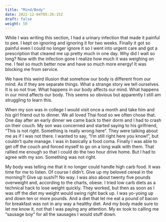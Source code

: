```yaml
---
title: "Mind/Body"
date: 2022-12-04T05:26:15Z
draft: false
weight: 50
---
```

While I was writing this section, I had a urinary infection that made it painful to pee. I kept on ignoring and ignoring it for two weeks. Finally it got so painful even I could no longer ignore it so I went into urgent care and got a prescription that cleared me up pretty much in one day.  Why did I wait so long? Now with the infection gone I realize how much it was weighing on me. I feel so much better now and have so much more energy! It was blocking me from service.  

We have this weird illusion that somehow our body is different from our mind. As if they are separate things. What a strange story we tell ourselves. It is so not true. What happens in our body affects our mind. What happens in our mind affects our body. This seems so obvious but apparently I still am struggling to learn this. 

When my son was in college I would visit once a month and take him and his girl friend out to dinner. We all loved Thai food so we often chose that. One day after an early dinner we came back to their dorm and I had to crash on their couch. My son was concerned and started saying to his girlfriend, “This is not right. Something is really wrong here”. They were talking about me as if I was not there. I wanted to say, “I’m still right here you know!”, but couldn’t quite manage. I was in basically a food coma. Finally I was able to get off the couch and forced myself to go on a long walk with them. That rallied me enough so that I could do the two hour drive home. But I had to agree with my son. Something was not right.

My body was telling me that it no longer could handle high carb food. It was time for me to listen. Of course I didn’t. Give up my beloved cereal in the morning?! Give up sushi?! No way. I was also about  twenty five pounds overweight and, according to the charts, obese. I tried low carb diets as a technical hack to lose weight quickly. They worked, but then as soon as I was off the diet my weight would swing right back up. I was yo-yoing up and down ten or more pounds.  And a diet that let me eat a pound of bacon for breakfast was not in any way a healthy diet. And my body made sure to let me know it, not that I was paying any attention. My ex took to calling me “sausage boy” for all the sausages I would stuff down.
